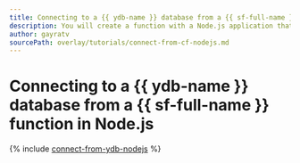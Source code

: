 ```yaml
---
title: Connecting to a {{ ydb-name }} database from a {{ sf-full-name }} function in Node.js
description: You will create a function with a Node.js application that runs a simple query against a {{ ydb-name }} database. You will deploy the application using Bash scripts and use the tcs command to compile it.
author: gayratv
sourcePath: overlay/tutorials/connect-from-cf-nodejs.md
---
```


# Connecting to a {{ ydb-name }} database from a {{ sf-full-name }} function in Node.js

{% include [connect-from-ydb-nodejs](../../_tutorials/serverless/connect-from-cf-nodejs.md) %}